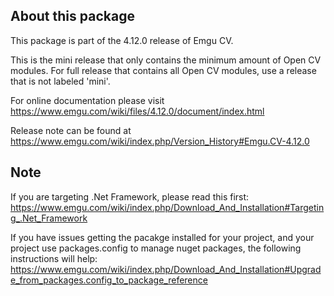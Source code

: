 ## About this package

This package is part of the 4.12.0 release of Emgu CV. 

This is the mini release that only contains the minimum amount of Open CV modules. For full release that contains all Open CV modules, use a release that is not labeled 'mini'.

For online documentation please visit
<https://www.emgu.com/wiki/files/4.12.0/document/index.html>

Release note can be found at
<https://www.emgu.com/wiki/index.php/Version_History#Emgu.CV-4.12.0>

## Note

If you are targeting .Net Framework, please read this first:
<https://www.emgu.com/wiki/index.php/Download_And_Installation#Targeting_.Net_Framework>

If you have issues getting the pacakge installed for your project, and your project use packages.config to manage nuget packages, the following instructions will help:
<https://www.emgu.com/wiki/index.php/Download_And_Installation#Upgrade_from_packages.config_to_package_reference>
